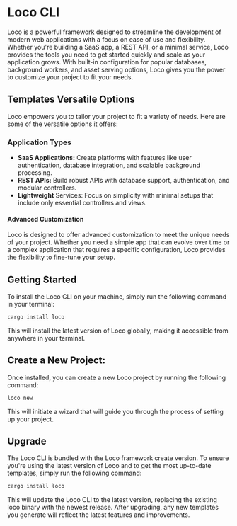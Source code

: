 # Loco CLI

Loco is a powerful framework designed to streamline the development of modern web applications with a focus on ease of use and flexibility. Whether you're building a SaaS app, a REST API, or a minimal service, Loco provides the tools you need to get started quickly and scale as your application grows. With built-in configuration for popular databases, background workers, and asset serving options, Loco gives you the power to customize your project to fit your needs.

## Templates Versatile Options
Loco empowers you to tailor your project to fit a variety of needs. Here are some of the versatile options it offers:

### Application Types
* **SaaS Applications:** Create platforms with features like user authentication, database integration, and scalable background processing.
* **REST APIs:** Build robust APIs with database support, authentication, and modular controllers.
* **Lightweight** Services: Focus on simplicity with minimal setups that include only essential controllers and views.

#### Advanced Customization
Loco is designed to offer advanced customization to meet the unique needs of your project. Whether you need a simple app that can evolve over time or a complex application that requires a specific configuration, Loco provides the flexibility to fine-tune your setup.


## Getting Started

To install the Loco CLI on your machine, simply run the following command in your terminal:
```sh
cargo install loco
```
This will install the latest version of Loco globally, making it accessible from anywhere in your terminal.

## Create a New Project:
Once installed, you can create a new Loco project by running the following command:
```sh
loco new
```
This will initiate a wizard that will guide you through the process of setting up your project.

## Upgrade
The Loco CLI is bundled with the Loco framework create version. To ensure you're using the latest version of Loco and to get the most up-to-date templates, simply run the following command:
```sh
cargo install loco
```
This will update the Loco CLI to the latest version, replacing the existing loco binary with the newest release. After upgrading, any new templates you generate will reflect the latest features and improvements.